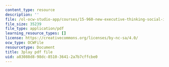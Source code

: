 ```yaml
---
content_type: resource
description: ''
file: /ol-ocw-studio-app/courses/15-960-new-executive-thinking-social-impact-technology-projects-fall-2017-spring-2018/a83088d898dc851036412a7b7cffcbe0_HaySEpWEsdU.pdf
file_size: 35239
file_type: application/pdf
learning_resource_types: []
license: https://creativecommons.org/licenses/by-nc-sa/4.0/
ocw_type: OCWFile
resourcetype: Document
title: 3play pdf file
uid: a83088d8-98dc-8510-3641-2a7b7cffcbe0
---
```

